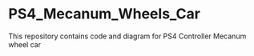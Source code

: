 # PS4_Mecanum_Wheels_Car
This repository contains code and diagram for PS4 Controller Mecanum wheel car 
